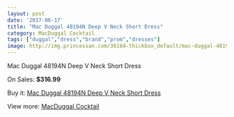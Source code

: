 ```yaml
---
layout: post
date: '2017-06-17'
title: "Mac Duggal 48194N Deep V Neck Short Dress"
category: MacDuggal Cocktail
tags: ["duggal","dress","brand","prom","dresses"]
image: http://img.princessan.com/36184-thickbox_default/mac-duggal-48194n-deep-v-neck-short-dress.jpg
---
```

Mac Duggal 48194N Deep V Neck Short Dress

On Sales: **$316.99**
<a href="https://www.princessan.com/en/16957-mac-duggal-48194n-deep-v-neck-short-dress.html"><amp-img layout="responsive" width="600" height="600" src="//img.princessan.com/36184-thickbox_default/mac-duggal-48194n-deep-v-neck-short-dress.jpg" alt="Mac Duggal 48194N Deep V Neck Short Dress 0" /></a>
<a href="https://www.princessan.com/en/16957-mac-duggal-48194n-deep-v-neck-short-dress.html"><amp-img layout="responsive" width="600" height="600" src="//img.princessan.com/36186-thickbox_default/mac-duggal-48194n-deep-v-neck-short-dress.jpg" alt="Mac Duggal 48194N Deep V Neck Short Dress 1" /></a>
<a href="https://www.princessan.com/en/16957-mac-duggal-48194n-deep-v-neck-short-dress.html"><amp-img layout="responsive" width="600" height="600" src="//img.princessan.com/36185-thickbox_default/mac-duggal-48194n-deep-v-neck-short-dress.jpg" alt="Mac Duggal 48194N Deep V Neck Short Dress 2" /></a>

Buy it: [Mac Duggal 48194N Deep V Neck Short Dress](https://www.princessan.com/en/16957-mac-duggal-48194n-deep-v-neck-short-dress.html "Mac Duggal 48194N Deep V Neck Short Dress")

View more: [MacDuggal Cocktail](https://www.princessan.com/en/141- "MacDuggal Cocktail")